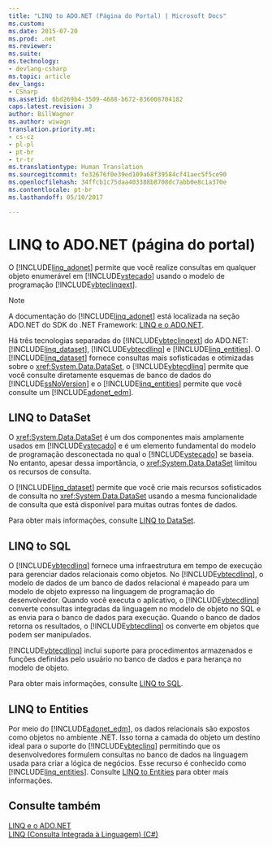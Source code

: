 ```yaml
---
title: "LINQ to ADO.NET (Página do Portal) | Microsoft Docs"
ms.custom: 
ms.date: 2015-07-20
ms.prod: .net
ms.reviewer: 
ms.suite: 
ms.technology:
- devlang-csharp
ms.topic: article
dev_langs:
- CSharp
ms.assetid: 6bd269b4-3509-4688-b672-836008704182
caps.latest.revision: 3
author: BillWagner
ms.author: wiwagn
translation.priority.mt:
- cs-cz
- pl-pl
- pt-br
- tr-tr
ms.translationtype: Human Translation
ms.sourcegitcommit: fe32676f0e39ed109a68f39584cf41aec5f5ce90
ms.openlocfilehash: 34ffcb1c75daa403388b8708dc7abb0e8c1a370e
ms.contentlocale: pt-br
ms.lasthandoff: 05/10/2017

---
```

# <a name="linq-to-adonet-portal-page"></a>LINQ to ADO.NET (página do portal)
O [!INCLUDE[linq_adonet](../../../../csharp/programming-guide/concepts/linq/includes/linq_adonet_md.md)] permite que você realize consultas em qualquer objeto enumerável em [!INCLUDE[vstecado](../../../../csharp/programming-guide/concepts/linq/includes/vstecado_md.md)] usando o modelo de programação [!INCLUDE[vbteclinqext](../../../../csharp/getting-started/includes/vbteclinqext_md.md)].  
  
> [!NOTE]
>  A documentação do [!INCLUDE[linq_adonet](../../../../csharp/programming-guide/concepts/linq/includes/linq_adonet_md.md)] está localizada na seção ADO.NET do SDK do .NET Framework: [LINQ e o ADO.NET](http://msdn.microsoft.com/library/bf0c8f93-3ff7-49f3-8aed-f2b7ac938dec).  
  
 Há três tecnologias separadas do [!INCLUDE[vbteclinqext](../../../../csharp/getting-started/includes/vbteclinqext_md.md)] do ADO.NET: [!INCLUDE[linq_dataset](../../../../csharp/programming-guide/concepts/linq/includes/linq_dataset_md.md)], [!INCLUDE[vbtecdlinq](../../../../csharp/includes/vbtecdlinq_md.md)] e [!INCLUDE[linq_entities](../../../../csharp/programming-guide/concepts/linq/includes/linq_entities_md.md)]. O [!INCLUDE[linq_dataset](../../../../csharp/programming-guide/concepts/linq/includes/linq_dataset_md.md)] fornece consultas mais sofisticadas e otimizadas sobre o <xref:System.Data.DataSet>, o [!INCLUDE[vbtecdlinq](../../../../csharp/includes/vbtecdlinq_md.md)] permite que você consulte diretamente esquemas de banco de dados do [!INCLUDE[ssNoVersion](../../../../csharp/programming-guide/concepts/linq/includes/ssnoversion_md.md)] e o [!INCLUDE[linq_entities](../../../../csharp/programming-guide/concepts/linq/includes/linq_entities_md.md)] permite que você consulte um [!INCLUDE[adonet_edm](../../../../csharp/programming-guide/concepts/linq/includes/adonet_edm_md.md)].  
  
## <a name="linq-to-dataset"></a>LINQ to DataSet  
 O <xref:System.Data.DataSet> é um dos componentes mais amplamente usados em [!INCLUDE[vstecado](../../../../csharp/programming-guide/concepts/linq/includes/vstecado_md.md)] e é um elemento fundamental do modelo de programação desconectada no qual o [!INCLUDE[vstecado](../../../../csharp/programming-guide/concepts/linq/includes/vstecado_md.md)] se baseia. No entanto, apesar dessa importância, o <xref:System.Data.DataSet> limitou os recursos de consulta.  
  
 O [!INCLUDE[linq_dataset](../../../../csharp/programming-guide/concepts/linq/includes/linq_dataset_md.md)] permite que você crie mais recursos sofisticados de consulta no <xref:System.Data.DataSet> usando a mesma funcionalidade de consulta que está disponível para muitas outras fontes de dados.  
  
 Para obter mais informações, consulte [LINQ to DataSet](../../../../framework/data/adonet/linq-to-dataset.md).  
  
## <a name="linq-to-sql"></a>LINQ to SQL  
 O [!INCLUDE[vbtecdlinq](../../../../csharp/includes/vbtecdlinq_md.md)] fornece uma infraestrutura em tempo de execução para gerenciar dados relacionais como objetos. No [!INCLUDE[vbtecdlinq](../../../../csharp/includes/vbtecdlinq_md.md)], o modelo de dados de um banco de dados relacional é mapeado para um modelo de objeto expresso na linguagem de programação do desenvolvedor. Quando você executa o aplicativo, o [!INCLUDE[vbtecdlinq](../../../../csharp/includes/vbtecdlinq_md.md)] converte consultas integradas da linguagem no modelo de objeto no SQL e as envia para o banco de dados para execução. Quando o banco de dados retorna os resultados, o [!INCLUDE[vbtecdlinq](../../../../csharp/includes/vbtecdlinq_md.md)] os converte em objetos que podem ser manipulados.  
  
 [!INCLUDE[vbtecdlinq](../../../../csharp/includes/vbtecdlinq_md.md)] inclui suporte para procedimentos armazenados e funções definidas pelo usuário no banco de dados e para herança no modelo de objeto.  
  
 Para obter mais informações, consulte [LINQ to SQL](https://msdn.microsoft.com/library/bb386976).  
  
## <a name="linq-to-entities"></a>LINQ to Entities  
 Por meio do [!INCLUDE[adonet_edm](../../../../csharp/programming-guide/concepts/linq/includes/adonet_edm_md.md)], os dados relacionais são expostos como objetos no ambiente .NET. Isso torna a camada do objeto um destino ideal para o suporte do [!INCLUDE[vbteclinq](../../../../csharp/includes/vbteclinq_md.md)] permitindo que os desenvolvedores formulem consultas no banco de dados na linguagem usada para criar a lógica de negócios. Esse recurso é conhecido como [!INCLUDE[linq_entities](../../../../csharp/programming-guide/concepts/linq/includes/linq_entities_md.md)]. Consulte [LINQ to Entities](../../../../framework/data/adonet/ef/language-reference/linq-to-entities.md) para obter mais informações.  
  
## <a name="see-also"></a>Consulte também  
 [LINQ e o ADO.NET](http://msdn.microsoft.com/library/bf0c8f93-3ff7-49f3-8aed-f2b7ac938dec)   
 [LINQ (Consulta Integrada à Linguagem) (C#)](../../../../csharp/programming-guide/concepts/linq/index.md)
